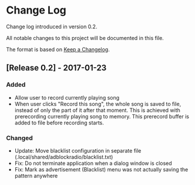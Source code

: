 # Change Log
Change log introduced in version 0.2.

All notable changes to this project will be documented in this file.

The format is based on [Keep a Changelog](http://keepachangelog.com/).

## [Release 0.2] - 2017-01-23
### Added
- Allow user to record currently playing song
- When user clicks "Record this song", the whole song is saved to file, instead of only the part of it after that moment.
  This is achieved with prerecording currently playing song to memory. This prerecord buffer is added to file before recording starts.

### Changed
- Update: Move blacklist configuration in separate file (.local/shared/adblockradio/blacklist.txt)
- Fix: Do not terminate application when a dialog window is closed
- Fix: Mark as advertisement (Blacklist) menu was not actually saving the pattern anywhere

[Release 0.1]: https://github.com/quasoft/adblockradio/tree/0.1